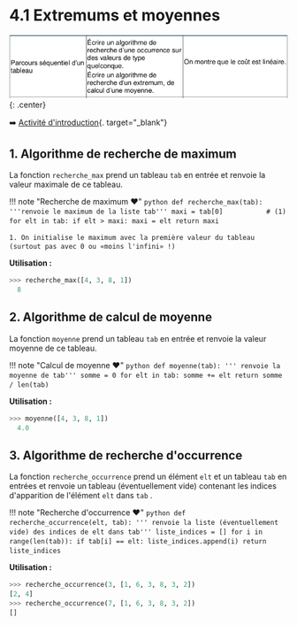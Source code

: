 # 4.1 Extremums et moyennes

![image](data/BO.png){: .center}


:arrow_right: [Activité d'introduction](../intro_cours/){. target="_blank"}

## 1. Algorithme de recherche de maximum
La fonction ```recherche_max``` prend un tableau ```tab```  en entrée et renvoie la valeur maximale de ce tableau.

!!! note "Recherche de maximum :heart:"
    ```python
    def recherche_max(tab):
        '''renvoie le maximum de la liste tab'''
        maxi = tab[0]           # (1)
        for elt in tab:
            if elt > maxi:
                maxi = elt
        return maxi
    ```

    1. On initialise le maximum avec la première valeur du tableau (surtout pas avec 0 ou «moins l'infini» !)

**Utilisation :**
```python
>>> recherche_max([4, 3, 8, 1])
  8
```



## 2. Algorithme de calcul de moyenne
La fonction ```moyenne``` prend un tableau ```tab``` en entrée et renvoie la valeur moyenne de ce tableau.


!!! note "Calcul de moyenne :heart:"
    ```python
    def moyenne(tab):
        ''' renvoie la moyenne de tab'''
        somme = 0
        for elt in tab:
            somme += elt
        return somme / len(tab)
    ```

   
**Utilisation :**
```python
>>> moyenne([4, 3, 8, 1])
  4.0
```


## 3. Algorithme de recherche d'occurrence

La fonction ```recherche_occurrence``` prend un élément ```elt``` et un tableau ```tab``` en entrées et renvoie un tableau (éventuellement vide) contenant les indices d'apparition de l'élément ```elt``` dans ```tab``` .



!!! note "Recherche d'occurrence :heart:"
    ```python
    def recherche_occurrence(elt, tab):
        ''' renvoie la liste (éventuellement vide)
        des indices de elt dans tab'''
        liste_indices = []
        for i in range(len(tab)):
            if tab[i] == elt:
                liste_indices.append(i)
        return liste_indices
    ```

   
**Utilisation :**
```python
>>> recherche_occurrence(3, [1, 6, 3, 8, 3, 2])
[2, 4]
>>> recherche_occurrence(7, [1, 6, 3, 8, 3, 2])
[]
```